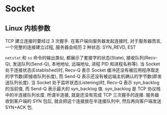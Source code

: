 # Socket

## Linux 内核参数
TCP 建立连接时要经过 3 次握手. 在客户端向服务器发起连接时, 对于服务器而言, 一个完整的连接建立过程, 服务器会经历 2 种状态: SYN_REVD, EST


`netstat` 和 `ss` 命令的输出类似, 都展示了套接字的状态(State), 接收队列(Recv-Q), 发送队列(Send-Q), 本地地址, 远端地址, 进程 PID 和进程名称等).
当 Socket 处于连接状态(Established)时, Recv-Q 表示 Socket 缓冲还没有被应用程序取走的字节数(即接收队列长度), 而 Send-Q 表示还没有被远端主机确认的字节数(即发送队列长度).
当 Socket 处于监听状态(Listening)时, Recv-Q 表示 syn_backlog 的当前值, 而 Send-Q 表示最大的 syn_backlog 值.
syn_backlog 是 TCP 协议栈中的半连接队列长度. 所谓半连接, 就是还没有完成 TCP 三次握手的连接. 服务器收到客户端的 SYN 包后, 就会把这个连接放在半连接队列中, 然后再向客户端发送 SYN+ACK 包.
